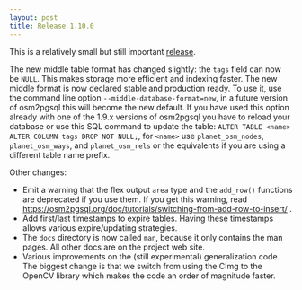 ```yaml
---
layout: post
title: Release 1.10.0
---
```


This is a relatively small but still important [release](https://github.com/osm2pgsql-dev/osm2pgsql/releases/tag/1.10.0).

The new middle table format has changed slightly: the `tags` field can now be `NULL`. This makes storage more efficient and indexing faster. The new middle format is now declared stable and production ready. To use it, use the command line option `--middle-database-format=new`, in a future version of osm2pgsql this will become the new default. If you have used this option already with one of the 1.9.x versions of osm2pgsql you have to reload your database or use this SQL command to update the table: `ALTER TABLE <name> ALTER COLUMN tags DROP NOT NULL;`, for `<name>` use `planet_osm_nodes`, `planet_osm_ways`, and `planet_osm_rels` or the equivalents if you are using a different table name prefix.

Other changes:

* Emit a warning that the flex output `area` type and the `add_row()` functions are deprecated if you use them. If you get this warning, read https://osm2pgsql.org/doc/tutorials/switching-from-add-row-to-insert/ .
* Add first/last timestamps to expire tables. Having these timestamps allows various expire/updating strategies.
* The `docs` directory is now called `man`, because it only contains the man pages. All other docs are on the project web site.
* Various improvements on the (still experimental) generalization code. The biggest change is that we switch from using the CImg to the OpenCV library which makes the code an order of magnitude faster.

